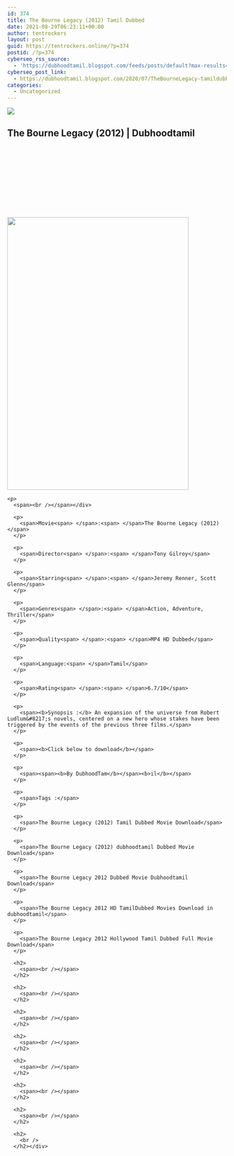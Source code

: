 ```yaml
---
id: 374
title: The Bourne Legacy (2012) Tamil Dubbed
date: 2021-08-29T06:23:11+00:00
author: tentrockers
layout: post
guid: https://tentrockers.online/?p=374
postid: /?p=374
cyberseo_rss_source:
  - 'https://dubhoodtamil.blogspot.com/feeds/posts/default?max-results=150&start-index=151'
cyberseo_post_link:
  - https://dubhoodtamil.blogspot.com/2020/07/TheBourneLegacy-tamildubbed.html
categories:
  - Uncategorized
---
```

<div class="media_block">
  <img src="https://1.bp.blogspot.com/-ogeWkAUmPCk/Xv2jmsR0vrI/AAAAAAAAAHU/bSZ0h9injM437r5In_NXqT6vY4W5nnXUQCK4BGAsYHg/s72-w416-h625-c/ucqtAussxYNRw4lGvRaSbRJLskV.jpg" class="media_thumbnail" />
</div>

<div dir="ltr" trbidi="on" readability="26.387254901961">
  <h2>
    <span>The Bourne Legacy (2012) | Dubhoodtamil</span>
  </h2>
  
  <h2>
    <span><br /></span>
  </h2>
  
  <h2>
    <span><br /></span>
  </h2>
  
  <h2>
    <span><br /></span>
  </h2>
  
  <div>
    <div class="separator">
      <a href="https://1.bp.blogspot.com/-ogeWkAUmPCk/Xv2jmsR0vrI/AAAAAAAAAHU/bSZ0h9injM437r5In_NXqT6vY4W5nnXUQCK4BGAsYHg/s3000/ucqtAussxYNRw4lGvRaSbRJLskV.jpg" imageanchor="1"><img loading="lazy" border="0" data-original-height="3000" data-original-width="2000" height="625" src="https://1.bp.blogspot.com/-ogeWkAUmPCk/Xv2jmsR0vrI/AAAAAAAAAHU/bSZ0h9injM437r5In_NXqT6vY4W5nnXUQCK4BGAsYHg/w416-h625/ucqtAussxYNRw4lGvRaSbRJLskV.jpg" width="416" /></a>
    </div>
    
    <p>
      <span><br /></span></div> 
      
      <p>
        <span>Movie<span> </span>:<span> </span>The Bourne Legacy (2012)</span>
      </p>
      
      <p>
        <span>Director<span> </span>:<span> </span>Tony Gilroy</span>
      </p>
      
      <p>
        <span>Starring<span> </span>:<span> </span>Jeremy Renner, Scott Glenn</span>
      </p>
      
      <p>
        <span>Genres<span> </span>:<span> </span>Action, Adventure, Thriller</span>
      </p>
      
      <p>
        <span>Quality<span> </span>:<span> </span>MP4 HD Dubbed</span>
      </p>
      
      <p>
        <span>Language:<span> </span>Tamil</span>
      </p>
      
      <p>
        <span>Rating<span> </span>:<span> </span>6.7/10</span>
      </p>
      
      <p>
        <span><b>Synopsis :</b> An expansion of the universe from Robert Ludlum&#8217;s novels, centered on a new hero whose stakes have been triggered by the events of the previous three films.</span>
      </p>
      
      <p>
        <span><b>Click below to download</b></span>
      </p>
      
      <p>
        <span><span><b>By DubhoodTam</b></span><b>il</b></span>
      </p>
      
      <p>
        <span>Tags :</span>
      </p>
      
      <p>
        <span>The Bourne Legacy (2012) Tamil Dubbed Movie Download</span>
      </p>
      
      <p>
        <span>The Bourne Legacy (2012) dubhoodtamil Dubbed Movie Download</span>
      </p>
      
      <p>
        <span>The Bourne Legacy 2012 Dubbed Movie Dubhoodtamil Download</span>
      </p>
      
      <p>
        <span>The Bourne Legacy 2012 HD TamilDubbed Movies Download in dubhoodtamil</span>
      </p>
      
      <p>
        <span>The Bourne Legacy 2012 Hollywood Tamil Dubbed Full Movie Download</span>
      </p>
      
      <h2>
        <span><br /></span>
      </h2>
      
      <h2>
        <span><br /></span>
      </h2>
      
      <h2>
        <span><br /></span>
      </h2>
      
      <h2>
        <span><br /></span>
      </h2>
      
      <h2>
        <span><br /></span>
      </h2>
      
      <h2>
        <span><br /></span>
      </h2>
      
      <h2>
        <span><br /></span>
      </h2>
      
      <h2>
        <br />
      </h2></div>